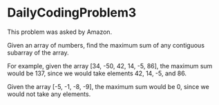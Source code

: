 # DailyCodingProblem3
This problem was asked by Amazon.

Given an array of numbers, find the maximum sum of any contiguous subarray of the array.

For example, given the array [34, -50, 42, 14, -5, 86], the maximum sum would be 137, since we would take elements 42, 14, -5, and 86.

Given the array [-5, -1, -8, -9], the maximum sum would be 0, since we would not take any elements.

